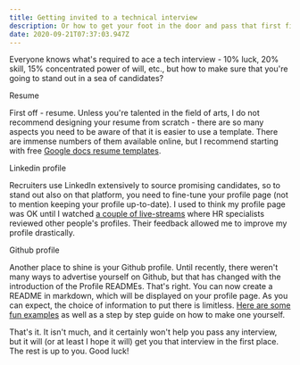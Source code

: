 ```yaml
---
title: Getting invited to a technical interview
description: Or how to get your foot in the door and pass that first filter!
date: 2020-09-21T07:37:03.947Z
---
```


Everyone knows what's required to ace a tech interview - 10% luck, 20% skill, 15% concentrated power of will, etc., but how to make sure that you're going to stand out in a sea of candidates? 

Resume

First off - resume. Unless you're talented in the field of arts, I do not recommend designing your resume from scratch - there are so many aspects you need to be aware of that it is easier to use a template. There are immense numbers of them available online, but I recommend starting with free [Google docs resume templates](https://docs.google.com/templates).

Linkedin profile

Recruiters use LinkedIn extensively to source promising candidates, so to stand out also on that platform, you need to fine-tune your profile page (not to mention keeping your profile up-to-date). I used to think my profile page was OK until I watched [a couple of live-streams](https://www.youtube.com/playlist?list=PL54X5yR8qizsMpvTCqUIEFMeEp-chvcxk) where HR specialists reviewed other people's profiles. Their feedback allowed me to improve my profile drastically.

Github profile

Another place to shine is your Github profile. Until recently, there weren't many ways to advertise yourself on Github, but that has changed with the introduction of the Profile READMEs. That's right. You can now create a README in markdown, which will be displayed on your profile page. As you can expect, the choice of information to put there is limitless. [Here are some fun examples](https://www.aboutmonica.com/blog/how-to-create-a-github-profile-readme) as well as a step by step guide on how to make one yourself.

That's it. It isn't much, and it certainly won't help you pass any interview, but it will (or at least I hope it will) get you that interview in the first place. The rest is up to you. Good luck!